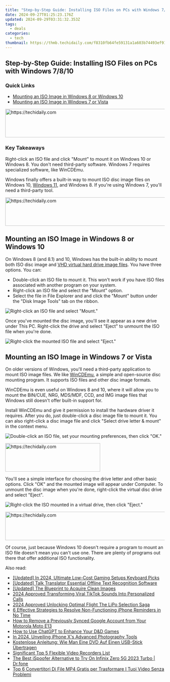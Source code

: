 ```yaml
---
title: "Step-by-Step Guide: Installing ISO Files on PCs with Windows 7/8/10"
date: 2024-09-27T01:25:23.176Z
updated: 2024-09-29T03:31:32.353Z
tags:
  - deals
categories:
  - tech
thumbnail: https://thmb.techidaily.com/f8310fb64fe59131a1a603b74493ef91ec9be3bf91a44a7ee26654a9f6fff3c0.jpg
---
```


## Step-by-Step Guide: Installing ISO Files on PCs with Windows 7/8/10

### Quick Links

* [Mounting an ISO Image in Windows 8 or Windows 10](https://phone-solutions.techidaily.com/best-android-data-recovery-undelete-lost-call-logs-from-honor-by-fonelab-android-recover-call-logs/)
* [Mounting an ISO Image in Windows 7 or Vista](https://screen-capture.techidaily.com/new-fight-to-the-end-nintendos-top-10-fighters-for-2024/)

<!-- affiliate ads begin -->
<a href="https://appsumo.8odi.net/c/5597632/2123731/7443" target="_top" id="2123731">
  <img src="//a.impactradius-go.com/display-ad/7443-2123731" border="0" alt="https://techidaily.com" width="728" height="90"/>
</a>
<img height="0" width="0" src="https://appsumo.8odi.net/i/5597632/2123731/7443" style="position:absolute;visibility:hidden;" border="0" />
<!-- affiliate ads end -->

### Key Takeaways

 Right-click an ISO file and click "Mount" to mount it on Windows 10 or Windows 8\. You don't need third-party software. Windows 7 requires specialized software, like WinCDEmu.

 Windows finally offers a built-in way to mount ISO disc image files on Windows 10, [Windows 11](https://fox-cloud.techidaily.com/2024-approved-engaging-audiences-with-visual-uploads-youtube-insights/), and Windows 8\. If you're using Windows 7, you'll need a third-party tool.

<!-- affiliate ads begin -->
<a href="https://appsumo.8odi.net/c/5597632/2037338/7443" target="_top" id="2037338">
  <img src="//a.impactradius-go.com/display-ad/7443-2037338" border="0" alt="https://techidaily.com" width="728" height="90"/>
</a>
<img height="0" width="0" src="https://appsumo.8odi.net/i/5597632/2037338/7443" style="position:absolute;visibility:hidden;" border="0" />
<!-- affiliate ads end -->

##  Mounting an ISO Image in Windows 8 or Windows 10

 On Windows 8 (and 8.1) and 10, Windows has the built-in ability to mount both ISO disc image and [VHD virtual hard drive image files](https://twitter-videos.techidaily.com/updated-2024-approved-socialsound-maker-twitter-audio/). You have three options. You can:

* Double-click an ISO file to mount it. This won't work if you have ISO files associated with another program on your system.
* Right-click an ISO file and select the "Mount" option.
* Select the file in File Explorer and and click the "Mount" button under the "Disk Image Tools" tab on the ribbon.

![Right-click an ISO file and select "Mount."](https://static1.howtogeekimages.com/wordpress/wp-content/uploads/2023/11/mount-iso.png) 

 Once you've mounted the disc image, you'll see it appear as a new drive under This PC. Right-click the drive and select "Eject" to unmount the ISO file when you're done.

![Right-click the mounted ISO file and select "Eject."](https://static1.howtogeekimages.com/wordpress/wp-content/uploads/2023/11/eject.png) 

##  Mounting an ISO Image in Windows 7 or Vista

 On older versions of Windows, you'll need a third-party application to mount ISO image files. We like [WinCDEmu](http://wincdemu.sysprogs.org/), a simple and open-source disc mounting program. It supports ISO files and other disc image formats.

 WinCDEmu is even useful on Windows 8 and 10, where it will allow you to mount the BIN/CUE, NRG, MDS/MDF, CCD, and IMG image files that Windows still doesn't offer built-in support for.

 Install WinCDEmu and give it permission to install the hardware driver it requires. After you do, just double-click a disc image file to mount it. You can also right-click a disc image file and click "Select drive letter & mount" in the context menu.

![Double-click an ISO file, set your mounting preferences, then click &quot;OK.&quot;](https://static1.howtogeekimages.com/wordpress/wp-content/uploads/2016/12/img_584208cfdb39f.png) 

<!-- affiliate ads begin -->
<a href="https://aligracehair.sjv.io/c/5597632/1934183/19272" target="_top" id="1934183">
  <img src="//a.impactradius-go.com/display-ad/19272-1934183" border="0" alt="https://techidaily.com" width="300" height="90"/>
</a>
<img height="0" width="0" src="https://aligracehair.sjv.io/i/5597632/1934183/19272" style="position:absolute;visibility:hidden;" border="0" />
<!-- affiliate ads end -->

 You'll see a simple interface for choosing the drive letter and other basic options. Click "OK" and the mounted image will appear under Computer. To unmount the disc image when you're done, right-click the virtual disc drive and select "Eject".

![Right-click the ISO mounted in a virtual drive, then click &quot;Eject.&quot;](https://static1.howtogeekimages.com/wordpress/wp-content/uploads/2016/12/img_58420981400ba.png) 

<!-- affiliate ads begin -->
<a href="https://appsumo.8odi.net/c/5597632/2123738/7443" target="_top" id="2123738">
  <img src="//a.impactradius-go.com/display-ad/7443-2123738" border="0" alt="https://techidaily.com" width="600" height="90"/>
</a>
<img height="0" width="0" src="https://appsumo.8odi.net/i/5597632/2123738/7443" style="position:absolute;visibility:hidden;" border="0" />
<!-- affiliate ads end -->

 Of course, just because Windows 10 doesn't require a program to mount an ISO file doesn't mean you can't use one. There are plenty of programs out there that offer additional ISO functionality.

<ins class="adsbygoogle"
     style="display:block"
     data-ad-format="autorelaxed"
     data-ad-client="ca-pub-7571918770474297"
     data-ad-slot="1223367746"></ins>

<ins class="adsbygoogle"
     style="display:block"
     data-ad-client="ca-pub-7571918770474297"
     data-ad-slot="8358498916"
     data-ad-format="auto"
     data-full-width-responsive="true"></ins>

<span class="atpl-alsoreadstyle">Also read:</span>
<div><ul>
<li><a href="https://screen-activity-recording.techidaily.com/updated-in-2024-ultimate-low-cost-gaming-setups-keyboard-picks/"><u>[Updated] In 2024, Ultimate Low-Cost Gaming Setups Keyboard Picks</u></a></li>
<li><a href="https://some-guidance.techidaily.com/updated-talk-translator-essential-offline-text-recognition-software/"><u>[Updated] Talk Translator Essential Offline Text Recognition Software</u></a></li>
<li><a href="https://some-skills.techidaily.com/updated-the-blueprint-to-acquire-clean-images/"><u>[Updated] The Blueprint to Acquire Clean Images</u></a></li>
<li><a href="https://some-skills.techidaily.com/2024-approved-transforming-viral-tiktok-sounds-into-personalized-calls/"><u>2024 Approved Transforming Viral TikTok Sounds Into Personalized Calls</u></a></li>
<li><a href="https://some-skills.techidaily.com/2024-approved-unlocking-optimal-flight-the-lipo-selection-saga/"><u>2024 Approved Unlocking Optimal Flight The LiPo Selection Saga</u></a></li>
<li><a href="https://os-tips.techidaily.com/1723620257121-6-effective-strategies-to-resolve-non-functioning-iphone-reminders-in-no-time/"><u>6 Effective Strategies to Resolve Non-Functioning iPhone Reminders in No Time</u></a></li>
<li><a href="https://android-unlock.techidaily.com/how-to-remove-a-previously-synced-google-account-from-your-motorola-moto-e13-by-drfone-android/"><u>How to Remove a Previously Synced Google Account from Your Motorola Moto E13</u></a></li>
<li><a href="https://tech-revival.techidaily.com/how-to-use-chatgpt-to-enhance-your-dandd-games/"><u>How to Use ChatGPT to Enhance Your D&D Games</u></a></li>
<li><a href="https://some-skills.techidaily.com/in-2024-unveiling-iphone-xs-advanced-photography-tools/"><u>In 2024, Unveiling iPhone X's Advanced Photography Tools</u></a></li>
<li><a href="https://tech-revival.techidaily.com/kostenlose-anleitung-wie-man-eine-dvd-auf-einen-usb-stick-ubertragen/"><u>Kostenlose Anleitung: Wie Man Eine DVD Auf Einen USB-Stick Übertragen</u></a></li>
<li><a href="https://article-knowledge.techidaily.com/significant-top-5-flexible-video-recorders-list/"><u>Significant Top 5 Flexible Video Recorders List</u></a></li>
<li><a href="https://android-pokemon-go.techidaily.com/the-best-ispoofer-alternative-to-try-on-infinix-zero-5g-2023-turbo-drfone-by-drfone-virtual-android/"><u>The Best iSpoofer Alternative to Try On Infinix Zero 5G 2023 Turbo | Dr.fone</u></a></li>
<li><a href="https://some-knowledge.techidaily.com/top-6-convertitori-di-file-mp4-gratis-per-trasformare-i-tuoi-video-senza-problemi/"><u>Top 6 Convertitori Di File MP4 Gratis per Trasformare I Tuoi Video Senza Problemi</u></a></li>
</ul></div>

